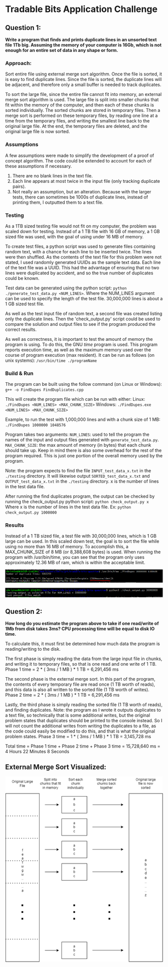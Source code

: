 # Tradable Bits Application Challenge

## Question 1:
**Write a program that finds and prints duplicate lines in an unsorted text file 1Tb big. Assuming the memory of your computer is 16Gb, which is not enough for an entire set of data in any shape or form.**

### Approach:
Sort entire file using external merge sort algorithm. Once the file is sorted, it is easy to find duplicate lines. Since the file is sorted, the duplicate lines will be adjacent, and therefore only a small buffer is needed to track duplicates.

To sort the large file, since the entire file cannot fit into memory, an external merge sort algorithm is used. The large file is split into smaller chunks that fit within the memory of the computer, and then each of these chunks is sorted individually. The sorted chunks are stored in temporary files. Then a merge sort is performed on these temporary files, by reading one line at a time from the  temporary files, and writing the smallest line back to the original large file. At the end, the temporary files are deleted, and the original large file is now sorted.

### Assumptions
A few assumptions were made to simplify the development of a proof of concept algorithm. The code could be extended to account for each of these assumptions if necessary.

1. There are no blank lines in the text file.
2. Each line appears at most twice in the input file (only tracking duplicate pairs).
3. Not really an assumption, but an alteration. Because with the larger tests, there can sometimes be 1000s of duplicate lines, instead of printing them, I outputted them to a text file.

### Testing
As a 1TB sized testing file would not fit on my computer, the problem was scaled down for testing. Instead of a 1 TB file with 16 GB of memory, a 1 GB sized file was used, with the goal of using under 16 MB of memory.

To create test files, a python script was used to generate files containing  random text, with a chance for each line to be inserted twice. The lines were then shuffled. As the contents of the text file for this problem were not stated, I used randomly generated UUIDs as the sample text data. Each line of the text file was  a UUID. This had the advantage of ensuring that no two lines were duplicated by accident, and so the true number of duplicates could be known.

Test data can be generated using the python script: `python ./generate_test_data.py <NUM_LINES>`. Where the NUM_LINES argument can be used to specify the length of the test file. 30,000,000 lines is about a 1 GB sized test file.

As well as the test input file of random text, a second file was created listing only the duplicate lines. Then the 'check_output.py' script could be used to  compare the solution and output files to see if the program produced the correct results.

As well as correctness, it is important to test the amount of memory the program is using. To do this, the GNU *time* program is used. This program reports execution time, as well as the maximum memory used over the course of program execution (max resident). It can be run as follows (on unix systems):
`/usr/bin/time ./programName`

### Build & Run
The program can be built using the follow command (on Linux or Windows):
`g++ -o FindDupes FindDuplicates.cpp`

This will create the program file which can be run with either:
Linux: `./FindDupes <NUM_LINES> <MAX_CHUNK_SIZE>`
Windows: `./FindDupes.exe <NUM_LINES> <MAX_CHUNK_SIZE>`

Example, to run the test with 1,000,000 lines and with a chunk size of 1 MB: 
 `./FindDupes 1000000 1048576`

Program takes two arguments:
`NUM_LINES`: used to tell the program the names of the input and output files generated with `generate_test_data.py`.
`MAX_CHUNK_SIZE`: the max amount of memory (in bytes) that each chunk should take up. Keep in mind there is also some overhead for the rest of the program required. This is just one portion of the overall memory used by the program.

Note: the program expects to find the file `INPUT_test_data_x.txt` in the `./testing` directory. It will likewise output `SORTED_test_data_x.txt` and `OUTPUT_test_data_x.txt` in the `./testing` directory. x is the number of lines in the test data file.

After running the find duplicates program, the output can be checked by running the check_output.py python script:
`python check_output.py x`
Where x is the number of lines in the test data file. Ex:
`python check_output.py 1000000`

### Results
Instead of a 1 TB sized file, a test file with 30,000,000 lines, which is 1 GB large can be used. In this scaled down test, the goal is to sort the file while using no more than 16 MB of memory. To accomplish this, a MAX_CHUNK_SIZE of 8 MB (or 8,388,608 bytes) is used. When running the program with /usr/bin/time, you can see that the program only uses approximately 12.36 MB of ram, which is within the acceptable limit.

![Only 12.36 MB of memory used during 1 GB test](./figures/1GB_test_output.png "1 GB Test Output")

![1 GB test passed (found all duplicates)](./figures/1GB_test_passed.png "1 GB Test Passed")

## Question 2:
**How long do you estimate the program above to take if one read/write of 1Mb  from disk takes 3ms? CPU processing time will be equal to disk IO time.**

To calculate this, it must first be determined how much data the program is reading/writing to the disk. 

The first phase is simply reading the data from the large input file in chunks, and writing it to temporary files, so that is one read and one write of 1 TB.
Phase 1 time = 2 * ( 3ms / 1 MB ) * 1 TB = 6,291,456 ms

The second phase is the external merge sort. In this part of the program, the contents of every temporary file are read once (1 TB worth of reads), and this data is also all written to the sorted file (1 TB worth of writes).
Phase 2 time =  2 * ( 3ms / 1 MB ) * 1 TB = 6,291,456 ms

Lastly, the third phase is simply reading the sorted file (1 TB worth of reads), and finding duplicates. Note: the program as I wrote it outputs duplicates to a text file, so technically that is some additional writes, but the original problem states that duplicates should be printed to the console instead. So I will not count the additional writes from writing the duplicates to a file, as the code could easily be modified to do this, and that is what the original problem states.
Phase 3 time = 1 * ( 3ms / 1 MB ) * 1 TB = 3,145,728 ms

Total time = Phase 1 time + Phase 2 time + Phase 3 time = 15,728,640 ms = 4 Hours 22 Minutes 8 Seconds


## External Merge Sort Visualized:
![external merge sort figure](./figures/external_merge_sort_figure.png "External Merge Sort")

